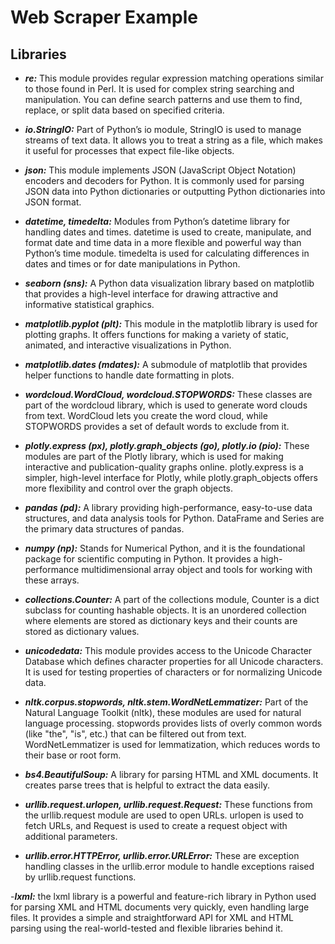 # Web Scraper Example

## Libraries

- ***re:*** This module provides regular expression matching operations similar to those found in Perl. It is used for complex string searching and manipulation. You can define search patterns and use them to find, replace, or split data based on specified criteria.
  
- ***io.StringIO:*** Part of Python’s io module, StringIO is used to manage streams of text data. It allows you to treat a string as a file, which makes it useful for processes that expect file-like objects.

- ***json:*** This module implements JSON (JavaScript Object Notation) encoders and decoders for Python. It is commonly used for parsing JSON data into Python dictionaries or outputting Python dictionaries into JSON format.

- ***datetime, timedelta:*** Modules from Python’s datetime library for handling dates and times. datetime is used to create, manipulate, and format date and time data in a more flexible and powerful way than Python’s time module. timedelta is used for calculating differences in dates and times or for date manipulations in Python.

- ***seaborn (sns):*** A Python data visualization library based on matplotlib that provides a high-level interface for drawing attractive and informative statistical graphics.

- ***matplotlib.pyplot (plt):*** This module in the matplotlib library is used for plotting graphs. It offers functions for making a variety of static, animated, and interactive visualizations in Python.

- ***matplotlib.dates (mdates):*** A submodule of matplotlib that provides helper functions to handle date formatting in plots.

- ***wordcloud.WordCloud, wordcloud.STOPWORDS:*** These classes are part of the wordcloud library, which is used to generate word clouds from text. WordCloud lets you create the word cloud, while STOPWORDS provides a set of default words to exclude from it.

- ***plotly.express (px), plotly.graph_objects (go), plotly.io (pio):*** These modules are part of the Plotly library, which is used for making interactive and publication-quality graphs online. plotly.express is a simpler, high-level interface for Plotly, while plotly.graph_objects offers more flexibility and control over the graph objects.

- ***pandas (pd):*** A library providing high-performance, easy-to-use data structures, and data analysis tools for Python. DataFrame and Series are the primary data structures of pandas.

- ***numpy (np):*** Stands for Numerical Python, and it is the foundational package for scientific computing in Python. It provides a high-performance multidimensional array object and tools for working with these arrays.

- ***collections.Counter:*** A part of the collections module, Counter is a dict subclass for counting hashable objects. It is an unordered collection where elements are stored as dictionary keys and their counts are stored as dictionary values.

- ***unicodedata:*** This module provides access to the Unicode Character Database which defines character properties for all Unicode characters. It is used for testing properties of characters or for normalizing Unicode data.

- ***nltk.corpus.stopwords, nltk.stem.WordNetLemmatizer:*** Part of the Natural Language Toolkit (nltk), these modules are used for natural language processing. stopwords provides lists of overly common words (like "the", "is", etc.) that can be filtered out from text. WordNetLemmatizer is used for lemmatization, which reduces words to their base or root form.

- ***bs4.BeautifulSoup:*** A library for parsing HTML and XML documents. It creates parse trees that is helpful to extract the data easily.

- ***urllib.request.urlopen, urllib.request.Request:*** These functions from the urllib.request module are used to open URLs. urlopen is used to fetch URLs, and Request is used to create a request object with additional parameters.

- ***urllib.error.HTTPError, urllib.error.URLError:*** These are exception handling classes in the urllib.error module to handle exceptions raised by urllib.request functions.

-***lxml:*** the lxml library is a powerful and feature-rich library in Python used for parsing XML and HTML documents very quickly, even handling large files. It provides a simple and straightforward API for XML and HTML parsing using the real-world-tested and flexible libraries behind it. 

